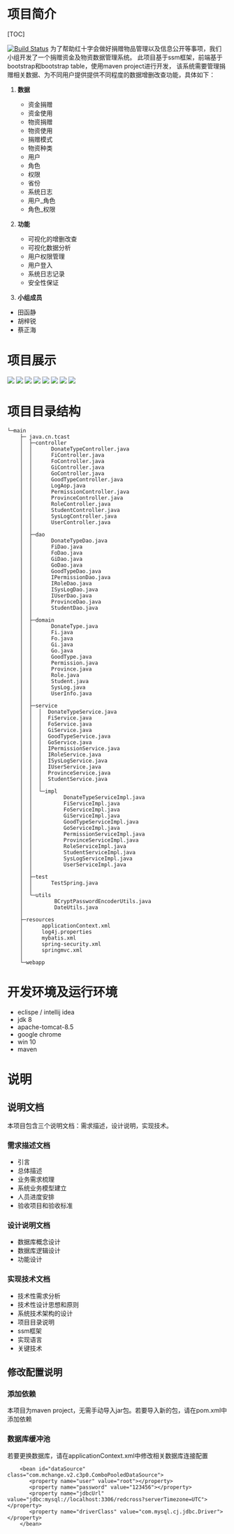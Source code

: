 # 项目简介

[TOC]


[![Build Status](https://travis-ci.org/joemccann/dillinger.svg?branch=master)](https://travis-ci.org/joemccann/dillinger)
为了帮助红十字会做好捐赠物品管理以及信息公开等事项，我们小组开发了一个捐赠资金及物资数据管理系统。
此项目基于ssm框架，前端基于bootstrap和bootstrap table，使用maven project进行开发，
该系统需要管理捐赠相关数据、为不同用户提供提供不同程度的数据增删改查功能，具体如下：

1. **数据**
    - 资金捐赠
    - 资金使用
    - 物资捐赠
    - 物资使用
    - 捐赠模式
    - 物资种类
    - 用户
    - 角色
    - 权限
    - 省份
    - 系统日志
    - 用户_角色
    - 角色_权限
2. **功能**
   - 可视化的增删改查
   - 可视化数据分析
   - 用户权限管理
   - 用户登入
   - 系统日志记录
   - 安全性保证

2. **小组成员**
- 田函静
- 胡梓锐
- 蔡正海


# 项目展示
![](https://github.com/caizhenghai/picture/raw/master/Camera%20Roll/7.png)
![](https://github.com/caizhenghai/picture/raw/master/Camera%20Roll/2.jpg)
![](https://github.com/caizhenghai/picture/raw/master/Camera%20Roll/3.jpg)
![](https://github.com/caizhenghai/picture/raw/master/Camera%20Roll/4.png)
![](https://github.com/caizhenghai/picture/raw/master/Camera%20Roll/5.jpg)
![](https://github.com/caizhenghai/picture/raw/master/Camera%20Roll/6.jpg)
![](https://github.com/caizhenghai/picture/raw/master/Camera%20Roll/8.jpg)
![](https://github.com/caizhenghai/picture/raw/master/Camera%20Roll/9.jpg)

# 项目目录结构
```
└─main
    ├─ java.cn.tcast
    │  ├─controller
    │  │      DonateTypeController.java
    │  │      FiController.java
    │  │      FoController.java
    │  │      GiController.java
    │  │      GoController.java
    │  │      GoodTypeController.java
    │  │      LogAop.java
    │  │      PermissionController.java
    │  │      ProvinceController.java
    │  │      RoleController.java
    │  │      StudentController.java
    │  │      SysLogController.java
    │  │      UserController.java
    │  │      
    │  ├─dao
    │  │      DonateTypeDao.java
    │  │      FiDao.java
    │  │      FoDao.java
    │  │      GiDao.java
    │  │      GoDao.java
    │  │      GoodTypeDao.java
    │  │      IPermissionDao.java
    │  │      IRoleDao.java
    │  │      ISysLogDao.java
    │  │      IUserDao.java
    │  │      ProvinceDao.java
    │  │      StudentDao.java
    │  │      
    │  ├─domain
    │  │      DonateType.java
    │  │      Fi.java
    │  │      Fo.java
    │  │      Gi.java
    │  │      Go.java
    │  │      GoodType.java
    │  │      Permission.java
    │  │      Province.java
    │  │      Role.java
    │  │      Student.java
    │  │      SysLog.java
    │  │      UserInfo.java
    │  │      
    │  ├─service
    │  │  │  DonateTypeService.java
    │  │  │  FiService.java
    │  │  │  FoService.java
    │  │  │  GiService.java
    │  │  │  GoodTypeService.java
    │  │  │  GoService.java
    │  │  │  IPermissionService.java
    │  │  │  IRoleService.java
    │  │  │  ISysLogService.java
    │  │  │  IUserService.java
    │  │  │  ProvinceService.java
    │  │  │  StudentService.java
    │  │  │  
    │  │  └─impl
    │  │          DonateTypeServiceImpl.java
    │  │          FiServiceImpl.java
    │  │          FoServiceImpl.java
    │  │          GiServiceImpl.java
    │  │          GoodTypeServiceImpl.java
    │  │          GoServiceImpl.java
    │  │          PermissionServiceImpl.java
    │  │          ProvinceServiceImpl.java
    │  │          RoleServiceImpl.java
    │  │          StudentServiceImpl.java
    │  │          SysLogServiceImpl.java
    │  │          UserServiceImpl.java
    │  │          
    │  ├─test
    │  │      TestSpring.java
    │  │      
    │  └─utils
    │          BCryptPasswordEncoderUtils.java
    │          DateUtils.java
    │          
    ├─resources
    │      applicationContext.xml
    │      log4j.properties
    │      mybatis.xml
    │      spring-security.xml
    │      springmvc.xml
    │      
    └─webapp
```
# 开发环境及运行环境
 - eclispe / intellij idea
- jdk 8
- apache-tomcat-8.5
- google chrome
- win 10
- maven

# 说明
## 说明文档
本项目包含三个说明文档：需求描述，设计说明，实现技术。
### 需求描述文档
- 引言
- 总体描述
- 业务需求梳理
- 系统业务模型建立
- 人员进度安排
- 验收项目和验收标准
### 设计说明文档
- 数据库概念设计
- 数据库逻辑设计
- 功能设计
### 实现技术文档
- 技术性需求分析
- 技术性设计思想和原则
- 系统技术架构的设计
- 项目目录说明
- ssm框架
- 实现语言
- 关键技术

## 修改配置说明
### 添加依赖
本项目为maven project，无需手动导入jar包。若要导入新的包，请在pom.xml中添加依赖
### 数据库缓冲池
若要更换数据库，请在applicationContext.xml中修改相关数据库连接配置
```
    <bean id="dataSource" class="com.mchange.v2.c3p0.ComboPooledDataSource">
       <property name="user" value="root"></property>
       <property name="password" value="123456"></property>
       <property name="jdbcUrl" value="jdbc:mysql://localhost:3306/redcross?serverTimezone=UTC"></property>
       <property name="driverClass" value="com.mysql.cj.jdbc.Driver"></property>
    </bean>
```




[//]: # "These are reference links used in the body of this note and get stripped out when the markdown processor does its job. There is no need to format nicely because it shouldn't be seen. Thanks SO - http://stackoverflow.com/questions/4823468/store-comments-in-markdown-syntax"


[dill]: <https://github.com/joemccann/dillinger>
[git-repo-url]: <https://github.com/joemccann/dillinger.git>
[john gruber]: <http://daringfireball.net>
[df1]: <http://daringfireball.net/projects/markdown/>
[markdown-it]: <https://github.com/markdown-it/markdown-it>
[Ace Editor]: <http://ace.ajax.org>
[node.js]: <http://nodejs.org>
[Twitter Bootstrap]: <http://twitter.github.com/bootstrap/>
[jQuery]: <http://jquery.com>
[@tjholowaychuk]: <http://twitter.com/tjholowaychuk>
[express]: <http://expressjs.com>
[AngularJS]: <http://angularjs.org>
[Gulp]: <http://gulpjs.com>

[PlDb]: <https://github.com/joemccann/dillinger/tree/master/plugins/dropbox/README.md>
[PlGh]: <https://github.com/joemccann/dillinger/tree/master/plugins/github/README.md>
[PlGd]: <https://github.com/joemccann/dillinger/tree/master/plugins/googledrive/README.md>
[PlOd]: <https://github.com/joemccann/dillinger/tree/master/plugins/onedrive/README.md>
[PlMe]: <https://github.com/joemccann/dillinger/tree/master/plugins/medium/README.md>
[PlGa]: <https://github.com/RahulHP/dillinger/blob/master/plugins/googleanalytics/README.md>
